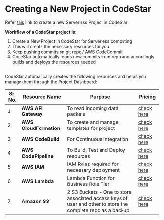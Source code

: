 # Creating a New Project in CodeStar

Refer [this](http://docs.aws.amazon.com/codestar/latest/userguide/sam-tutorial.html) link to create a new Serverless Project in CodeStar
<br>

<b>Workflow of a CodeStar project is</b>:
1.  Create a New Project in CodeStar for Serverless computing
2.  This will create the necessary resources for you
3.  Keep pushing commits on git repo / AWS CodeCommit
4.  CodeStar automatically reads new commits from repo and accordingly builds and deploys the resources needed

<br>
CodeStar automatically creates the following resources and helps you manage them through the Project Dashboard:

|Sr. No. | Resource Name     | Purpose | Pricing |
| --- | ---      | ---       | --- |
|1| <b>AWS API Gateway</b> | To read incoming data packets         |[check here](https://aws.amazon.com/api-gateway/pricing/) |
|2| <b>AWS CloudFormation</b>     | To create and manage templates for project |[check here](https://aws.amazon.com/cloudformation/pricing/) |
|3| <b>AWS CodeBuild</b>     | For Continuous Integration |[check here](https://aws.amazon.com/codebuild/pricing/) |
|4| <b>AWS CodePipeline</b>     | To Build, Test and Deploy resources |[check here](https://aws.amazon.com/codepipeline/pricing/) |
|5| <b>AWS IAM</b>     | IAM Roles required for necessary deployment |[check here](https://aws.amazon.com/govcloud-us/pricing/iam/) |
|6| <b>AWS Lambda</b>     | Lambda Function for Business Role Tier |[check here](https://aws.amazon.com/lambda/pricing/) |
|7| <b>Amazon S3</b>     | 2 S3 Buckets - One to store associated access keys of user and other to store the complete repo as a backup |[check here](https://aws.amazon.com/s3/pricing/) |
